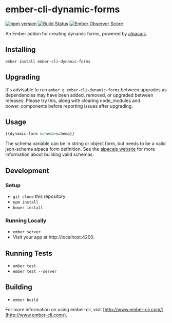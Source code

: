 # ember-cli-dynamic-forms

[![npm version](https://badge.fury.io/js/ember-cli-dynamic-forms.svg)](https://badge.fury.io/js/ember-cli-dynamic-forms)
[![Build Status](https://travis-ci.org/toddjordan/ember-cli-dynamic-forms.svg?branch=master)](https://travis-ci.org/toddjordan/ember-cli-dynamic-forms)
[![Ember Observer Score](http://emberobserver.com/badges/ember-cli-dynamic-forms.svg)](http://emberobserver.com/addons/ember-cli-dynamic-forms)

An Ember addon for creating dynamic forms, powered by [alpacajs](http://alpacajs.org).

## Installing

`ember install ember-cli-dynamic-forms`

## Upgrading

It's advisable to run `ember g ember-cli-dynamic-forms` between upgrades as dependencies may have been added, removed, or upgraded between releases. Please try this, along with clearing node_modules and bower_components before reporting issues after upgrading.

## Usage

```hbs
{{dynamic-form schema=schema}}
```

The schema variable can be in string or object form, but needs to be a valid json-schema alpaca form definition. See the [alpacajs website](http://alpacajs.org) for more information about building valid schemas.

## Development

### Setup

* `git clone` this repository
* `npm install`
* `bower install`

### Running Locally

* `ember server`
* Visit your app at http://localhost:4200.

## Running Tests

* `ember test`
* `ember test --server`

## Building

* `ember build`

For more information on using ember-cli, visit [http://www.ember-cli.com/](http://www.ember-cli.com/).
